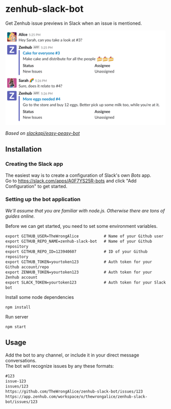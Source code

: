 # zenhub-slack-bot

Get Zenhub issue previews in Slack when an issue is mentioned.

<img src="https://github.com/TheWrongAlice/zenhub-slack-bot/blob/master/screenshot.png" width="500">

_Based on [slackapi/easy-peasy-bot](https://github.com/slackapi/easy-peasy-bot)_

## Installation

### Creating the Slack app
The easiest way is to create a configuration of Slack's own _Bots_ app.<br />
Go to https://slack.com/apps/A0F7YS25R-bots and click "Add Configuration" to get started.

### Setting up the bot application
_We'll assume that you are familiar with node.js. Otherwise there are tons of guides online._

Before we can get started, you need to set some environment variables.
```
export GITHUB_USER=TheWrongAlice           # Name of your Github user
export GITHUB_REPO_NAME=zenhub-slack-bot   # Name of your Github repository
export GITHUB_REPO_ID=123940607            # ID of your Github repository
export GITHUB_TOKEN=yourtoken123           # Auth token for your Github account/repo
export ZENHUB_TOKEN=yourtoken123           # Auth token for your Zenhub account
export SLACK_TOKEN=yourtoken123            # Auth token for your Slack bot
```

Install some node dependencies
```
npm install
```

Run server
```
npm start
```

## Usage

Add the bot to any channel, or include it in your direct message conversations.<br />
The bot will recognize issues by any these formats:
```
#123
issue-123
issues/123
https://github.com/TheWrongAlice/zenhub-slack-bot/issues/123
https://app.zenhub.com/workspace/o/thewrongalice/zenhub-slack-bot/issues/123
```